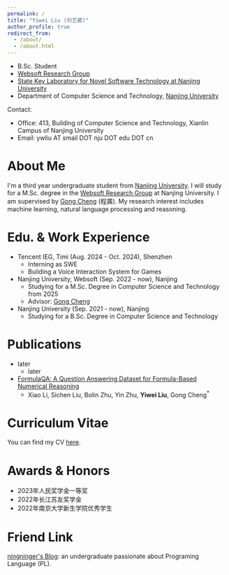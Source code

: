 ```yaml
---
permalink: /
title: "Yiwei Liu (刘艺葳)"
author_profile: true
redirect_from: 
  - /about/
  - /about.html
---
```


+ B.Sc. Student
+ [Websoft Research Group](http://ws.nju.edu.cn/wiki/)
+ [State Key Laboratory for Novel Software Technology at Nanjing University](https://keysoftlab.nju.edu.cn/main.htm)
+ Department of Computer Science and Technology, [Nanjing University](https://www.nju.edu.cn/en/)

Contact:

+ Office: 413, Building of Computer Science and Technology, Xianlin Campus of Nanjing University
+ Email: ywliu AT smail DOT nju DOT edu DOT cn

# About Me

I'm a third year undergraduate student from [Nanjing University](https://www.nju.edu.cn/). I will study for a M.Sc. degree in the [Websoft Research Group](http://ws.nju.edu.cn/wiki/) at Nanjing University. I am supervised by [Gong Cheng](http://ws.nju.edu.cn/wiki/Wiki.jsp?page=程龚) (程龚). My research interest includes machine learning, natural language processing and reasoning.

# Edu. & Work Experience

- Tencent IEG, Timi (Aug. 2024 - Oct. 2024), Shenzhen
  - Interning as SWE
  - Building a Voice Interaction System for Games
- Nanjing University, Websoft (Sep. 2022 - now), Nanjing
  - Studying for a M.Sc. Degree in Computer Science and Technology from 2025
  - Advisor: [Gong Cheng](http://ws.nju.edu.cn/wiki/Wiki.jsp?page=程龚)
- Nanjing University (Sep. 2021 - now), Nanjing
  - Studying for a B.Sc. Degree in Computer Science and Technology



# Publications

+ later<!--LogiNumBENCH: Benchmarking Joint Numerical and Logical Reasoning over Natural Language ([Artifact](https://github.com/nju-websoft/LogiNumBENCH))-->
  + later<!--**Yiwei Liu**, Xiao Li, Gong Cheng<sup>*</sup>-->
+ [FormulaQA: A Question Answering Dataset for Formula-Based Numerical Reasoning](https://arxiv.org/abs/2402.12692)
  + Xiao Li, Sichen Liu, Bolin Zhu, Yin Zhu, **Yiwei Liu**, Gong Cheng<sup>*</sup>





# Curriculum Vitae

You can find my CV [here](https://bsnmldb.github.io/files/CV.pdf).



# Awards & Honors

+ 2023年人民奖学金一等奖
+ 2022年长江苏友奖学金
+ 2022年南京大学新生学院优秀学生



# Friend Link

[ ningninger's Blog](https://ningninger.github.io/):  an undergraduate passionate about Programing Language (PL).
